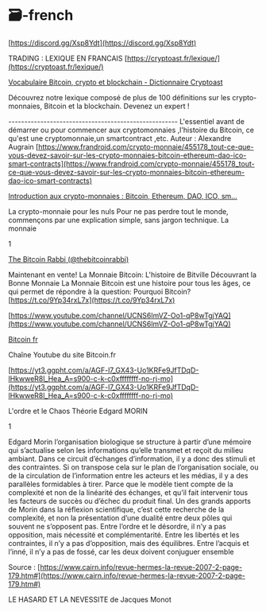 # 🗃-french




[https://discord.gg/Xsp8Ydt](https://discord.gg/Xsp8Ydt)



TRADING : LEXIQUE EN FRANCAIS [https://cryptoast.fr/lexique/](https://cryptoast.fr/lexique/)



[Vocabulaire Bitcoin, crypto et blockchain - Dictionnaire Cryptoast](https://cryptoast.fr/lexique/)

Découvrez notre lexique composé de plus de 100 définitions sur les crypto-monnaies, Bitcoin et la blockchain. Devenez un expert !



----------------------------------------------------- L'essentiel avant de démarrer ou pour commencer aux cryptomonnaies ,l'histoire du Bitcoin, ce qu'est une cryptomonnaie,un smartcontract ,etc. Auteur : Alexandre Augrain [https://www.frandroid.com/crypto-monnaie/455178_tout-ce-que-vous-devez-savoir-sur-les-crypto-monnaies-bitcoin-ethereum-dao-ico-smart-contracts](https://www.frandroid.com/crypto-monnaie/455178_tout-ce-que-vous-devez-savoir-sur-les-crypto-monnaies-bitcoin-ethereum-dao-ico-smart-contracts)



[Introduction aux crypto-monnaies : Bitcoin, Ethereum, DAO, ICO, sm...](https://www.frandroid.com/crypto-monnaie/455178_tout-ce-que-vous-devez-savoir-sur-les-crypto-monnaies-bitcoin-ethereum-dao-ico-smart-contracts)

La crypto-monnaie pour les nuls Pour ne pas perdre tout le monde, commençons par une explication simple, sans jargon technique. La monnaie

1


[The Bitcoin Rabbi (@thebitcoinrabbi)](https://twitter.com/thebitcoinrabbi/status/1140960384557428736?s=12)

Maintenant en vente! La Monnaie Bitcoin: L'histoire de Bitville Découvrant la Bonne Monnaie La Monnaie Bitcoin est une histoire pour tous les âges, ce qui permet de répondre à la question: Pourquoi Bitcoin? [https://t.co/9Yp34rxL7x](https://t.co/9Yp34rxL7x)




[https://www.youtube.com/channel/UCNS6lmVZ-Oo1-qP8wTgjYAQ](https://www.youtube.com/channel/UCNS6lmVZ-Oo1-qP8wTgjYAQ)

[Bitcoin fr](https://www.youtube.com/channel/UCNS6lmVZ-Oo1-qP8wTgjYAQ)

Chaîne Youtube du site Bitcoin.fr

[https://yt3.ggpht.com/a/AGF-l7_GX43-Uo1KRFe9JfTDqD-lHkwweR8l_Hea_A=s900-c-k-c0xffffffff-no-rj-mo](https://yt3.ggpht.com/a/AGF-l7_GX43-Uo1KRFe9JfTDqD-lHkwweR8l_Hea_A=s900-c-k-c0xffffffff-no-rj-mo)



L'ordre et le Chaos Théorie Edgard MORIN

1

Edgard Morin l’organisation biologique se structure à partir d’une mémoire qui s’actualise selon les informations qu’elle transmet et reçoit du milieu ambiant. Dans ce circuit d’échanges d’information, il y a donc des stimuli et des contraintes. Si on transpose cela sur le plan de l’organisation sociale, ou de la circulation de l’information entre les acteurs et les médias, il y a des parallèles formidables à tirer. Parce que le modèle tient compte de la complexité et non de la linéarité des échanges, et qu’il fait intervenir tous les facteurs de succès ou d’échec du produit final. Un des grands apports de Morin dans la réflexion scientifique, c’est cette recherche de la complexité, et non la présentation d’une dualité entre deux pôles qui souvent ne s’opposent pas. Entre l’ordre et le désordre, il n’y a pas opposition, mais nécessité et complémentarité. Entre les libertés et les contraintes, il n’y a pas d’opposition, mais des équilibres. Entre l’acquis et l’inné, il n’y a pas de fossé, car les deux doivent conjuguer ensemble

Source : [https://www.cairn.info/revue-hermes-la-revue-2007-2-page-179.htm#](https://www.cairn.info/revue-hermes-la-revue-2007-2-page-179.htm#)

LE HASARD ET LA NEVESSITE de Jacques Monot